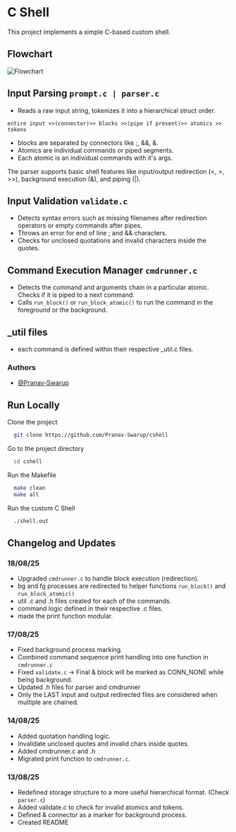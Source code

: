 
# C Shell

This project implements a simple C-based  custom shell. 


## Flowchart

![Flowchart](https://drive.google.com/uc?export=view&id=1eQw-eO-wYOgVBsulXUYqVlMT7qjFkNko)


## Input Parsing `prompt.c | parser.c`

- Reads a raw input string, tokenizes it into a hierarchical struct order.

`entire input >>(connector)>> blocks >>(pipe if present)>> atomics >> tokens`

- blocks are separated by connectors like ;, &&, &.
- Atomics are individual commands or piped segments.
- Each atomic is an individual commands with it's args.

The parser supports basic shell features like input/output redirection (<, >, >>), background execution (&), and piping (|).

## Input Validation `validate.c`

- Detects syntax errors such as missing filenames after redirection operators or empty commands after pipes.
- Throws an error for end of line ; and && characters.
- Checks for unclosed quotations and invalid characters inside the quotes.

## Command Execution Manager `cmdrunner.c`

- Detects the command and arguments chain in a particular atomic. Checks if it is piped to a next command.
- Calls `run_block()` or `run_block_atomic()` to run the command in the foreground or the background.

## _util files

- each command is defined within their respective _util.c files.

### Authors

- [@Pranav-Swarup](https://www.github.com/Pranav-Swarup)
## Run Locally

Clone the project

```bash
  git clone https://github.com/Pranav-Swarup/cshell
```

Go to the project directory

```bash
  cd cshell
```

Run the Makefile

```bash
  make clean
  make all
```

Run the custom C Shell

```bash
  ./shell.out
```


## Changelog and Updates

### 18/08/25

- Upgraded `cmdrunner.c` to handle block execution (redirection).
- bg and fg processes are redirected to helper functions `run_block()` and `run_block_atomic()`
- util .c and .h files created for each of the commands. 
- command logic defined in their respective .c files.
- made the print function modular.

### 17/08/25

- Fixed background process marking.
- Combined command sequence print handling into one function in `cmdrunner.c`
- Fixed `validate.c` -> Final & block will be marked as CONN_NONE while being background.
- Updated .h files for parser and cmdrunner
- Only the LAST input and output redirected files are considered when multiple are chained.


### 14/08/25

- Added quotation handling logic.
- Invalidate unclosed quotes and invalid chars inside quotes.
- Added cmdrunner.c and .h 
- Migrated print function to `cmdrunner.c`.


### 13/08/25

- Redefined storage structure to a more useful hierarchical format. (Check `parser.c`)
- Added validate.c to check for invalid atomics and tokens.
- Defined & connector as a marker for background process. 
- Created README

